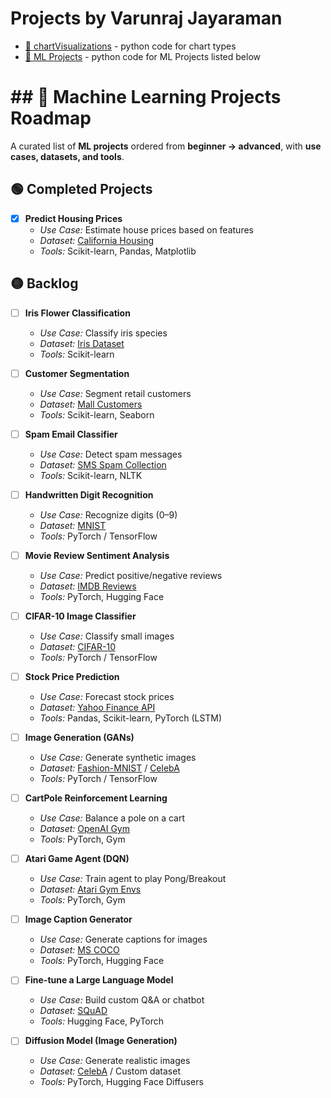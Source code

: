 # Projects by Varunraj Jayaraman

- [📁 chartVisualizations](chartVisualizations/) - python code for chart types
- [📁 ML Projects](ML-projects/) - python code for ML Projects listed below

# ## 🚀 Machine Learning Projects Roadmap

A curated list of **ML projects** ordered from **beginner → advanced**, with **use cases, datasets, and tools**.  


## 🟢 Completed Projects

- [x] **Predict Housing Prices**  
  - *Use Case:* Estimate house prices based on features  
  - *Dataset:* [California Housing](https://www.kaggle.com/datasets/camnugent/california-housing-prices)  
  - *Tools:* Scikit-learn, Pandas, Matplotlib  

## 🟡 Backlog

- [ ] **Iris Flower Classification**  
  - *Use Case:* Classify iris species  
  - *Dataset:* [Iris Dataset](https://archive.ics.uci.edu/ml/datasets/iris)  
  - *Tools:* Scikit-learn  

- [ ] **Customer Segmentation**  
  - *Use Case:* Segment retail customers  
  - *Dataset:* [Mall Customers](https://www.kaggle.com/datasets/shwetabh123/mall-customers)  
  - *Tools:* Scikit-learn, Seaborn  

- [ ] **Spam Email Classifier**  
  - *Use Case:* Detect spam messages  
  - *Dataset:* [SMS Spam Collection](https://www.kaggle.com/datasets/uciml/sms-spam-collection-dataset)  
  - *Tools:* Scikit-learn, NLTK  

- [ ] **Handwritten Digit Recognition**  
  - *Use Case:* Recognize digits (0–9)  
  - *Dataset:* [MNIST](http://yann.lecun.com/exdb/mnist/)  
  - *Tools:* PyTorch / TensorFlow  

- [ ] **Movie Review Sentiment Analysis**  
  - *Use Case:* Predict positive/negative reviews  
  - *Dataset:* [IMDB Reviews](https://ai.stanford.edu/~amaas/data/sentiment/)  
  - *Tools:* PyTorch, Hugging Face  

- [ ] **CIFAR-10 Image Classifier**  
  - *Use Case:* Classify small images  
  - *Dataset:* [CIFAR-10](https://www.cs.toronto.edu/~kriz/cifar.html)  
  - *Tools:* PyTorch / TensorFlow  

- [ ] **Stock Price Prediction**  
  - *Use Case:* Forecast stock prices  
  - *Dataset:* [Yahoo Finance API](https://pypi.org/project/yfinance/)  
  - *Tools:* Pandas, Scikit-learn, PyTorch (LSTM)  

- [ ] **Image Generation (GANs)**  
  - *Use Case:* Generate synthetic images  
  - *Dataset:* [Fashion-MNIST](https://github.com/zalandoresearch/fashion-mnist) / [CelebA](http://mmlab.ie.cuhk.edu.hk/projects/CelebA.html)  
  - *Tools:* PyTorch / TensorFlow  

- [ ] **CartPole Reinforcement Learning**  
  - *Use Case:* Balance a pole on a cart  
  - *Dataset:* [OpenAI Gym](https://www.gymlibrary.dev/)  
  - *Tools:* PyTorch, Gym  

- [ ] **Atari Game Agent (DQN)**  
  - *Use Case:* Train agent to play Pong/Breakout  
  - *Dataset:* [Atari Gym Envs](https://www.gymlibrary.dev/environments/atari/)  
  - *Tools:* PyTorch, Gym  

- [ ] **Image Caption Generator**  
  - *Use Case:* Generate captions for images  
  - *Dataset:* [MS COCO](https://cocodataset.org/)  
  - *Tools:* PyTorch, Hugging Face  

- [ ] **Fine-tune a Large Language Model**  
  - *Use Case:* Build custom Q&A or chatbot  
  - *Dataset:* [SQuAD](https://rajpurkar.github.io/SQuAD-explorer/)  
  - *Tools:* Hugging Face, PyTorch  

- [ ] **Diffusion Model (Image Generation)**  
  - *Use Case:* Generate realistic images  
  - *Dataset:* [CelebA](http://mmlab.ie.cuhk.edu.hk/projects/CelebA.html) / Custom dataset  
  - *Tools:* PyTorch, Hugging Face Diffusers  
